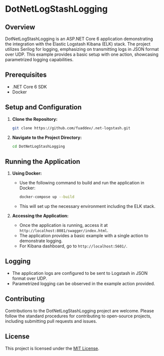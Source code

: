 # DotNetLogStashLogging

## Overview
DotNetLogStashLogging is an ASP.NET Core 6 application demonstrating the integration with the Elastic Logstash Kibana (ELK) stack. The project utilizes Serilog for logging, emphasizing on transmitting logs in JSON format over UDP. This example provides a basic setup with one action, showcasing parametrized logging capabilities.

## Prerequisites
- .NET Core 6 SDK
- Docker

## Setup and Configuration
1. **Clone the Repository:**
   ```bash
   git clone https://github.com/fuaddev/.net-logstash.git
   ```

2. **Navigate to the Project Directory:**
   ```bash
   cd DotNetLogStashLogging
   ```

## Running the Application
1. **Using Docker:**
   - Use the following command to build and run the application in Docker:
     ```bash
     docker-compose up --build
     ```
   - This will set up the necessary environment including the ELK stack.

2. **Accessing the Application:**
   - Once the application is running, access it at `http://localhost:8081/swagger/index.html`.
   - The application provides a basic example with a single action to demonstrate logging.
   - For Kibana dashboard, go to `http://localhost:5601/`.

## Logging
- The application logs are configured to be sent to Logstash in JSON format over UDP.
- Parametrized logging can be observed in the example action provided.

## Contributing
Contributions to the DotNetLogStashLogging project are welcome. Please follow the standard procedures for contributing to open-source projects, including submitting pull requests and issues.

## License
This project is licensed under the [MIT License](LICENSE).
